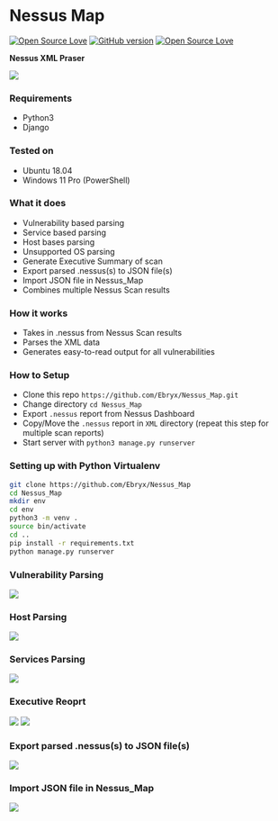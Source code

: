 # Nessus Map

[![Open Source Love](https://badges.frapsoft.com/os/v1/open-source.svg?v=102)](https://github.com/ellerbrock/open-source-badge/)
[![GitHub version](https://d25lcipzij17d.cloudfront.net/badge.svg?id=gh&v=1.0)](http://badge.fury.io/gh/boennemann%2Fbadges)
[![Open Source Love](https://badges.frapsoft.com/os/mit/mit.svg?v=102)](https://github.com/ellerbrock/open-source-badge/)

**Nessus XML Praser**

<img src="https://i.imgur.com/gtw4lVP.png" />

### Requirements

- Python3
- Django

### Tested on

- Ubuntu 18.04
- Windows 11 Pro (PowerShell)

### What it does

- Vulnerability based parsing
- Service based parsing
- Host bases parsing
- Unsupported OS parsing
- Generate Executive Summary of scan
- Export parsed .nessus(s) to JSON file(s)
- Import JSON file in Nessus_Map
- Combines multiple Nessus Scan results

### How it works

- Takes in .nessus from Nessus Scan results
- Parses the XML data
- Generates easy-to-read output for all vulnerabilities

### How to Setup

- Clone this repo `https://github.com/Ebryx/Nessus_Map.git`
- Change directory `cd Nessus_Map`
- Export `.nessus` report from Nessus Dashboard
- Copy/Move the `.nessus` report in `XML` directory (repeat this step for multiple scan reports)
- Start server with `python3 manage.py runserver`

### Setting up with Python Virtualenv

```bash
git clone https://github.com/Ebryx/Nessus_Map
cd Nessus_Map
mkdir env
cd env
python3 -m venv .
source bin/activate
cd ..
pip install -r requirements.txt
python manage.py runserver
```

### Vulnerability Parsing

<img src="https://i.imgur.com/etrzGc3.gif" />

### Host Parsing

<img src="https://i.imgur.com/sgZp1AI.png" />

### Services Parsing

<img src="https://i.imgur.com/FZUFRKm.png" />

### Executive Reoprt

<img src="https://i.imgur.com/J4vrkD7.png" />

<img src="https://i.imgur.com/vWeU257.png" />

### Export parsed .nessus(s) to JSON file(s)

<img src="https://i.imgur.com/aQaPBZm.gif" />

### Import JSON file in Nessus_Map

<img src="https://i.imgur.com/oDBuD8r.gif" />
